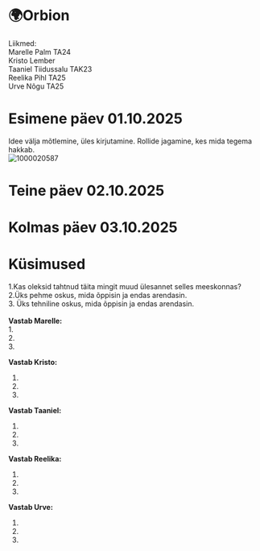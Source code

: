 # 🌍Orbion

Liikmed: <br>
Marelle Palm TA24 <br>
Kristo Lember <br>
Taaniel Tiidussalu TAK23 <br>
Reelika Pihl TA25 <br>
Urve Nõgu TA25 <br>

<h1>Esimene päev 01.10.2025</h1>

Idee välja mõtlemine, üles kirjutamine. Rollide jagamine, kes mida tegema hakkab. <br>
![1000020587](https://github.com/user-attachments/assets/1c07b071-55ec-4662-b230-0954a70a3509)

<h1>Teine päev 02.10.2025</h1>
<h1>Kolmas päev 03.10.2025</h1>

<h1>Küsimused</h1>
1.Kas oleksid tahtnud täita mingit muud ülesannet selles meeskonnas? <br>
2.Üks pehme oskus, mida õppisin ja endas arendasin. <br>
3. Üks tehniline oskus, mida õppisin ja endas arendasin. <br>
 <br>
<b>Vastab Marelle:</b> <br>
1.  <br>
2.  <br>
3.  <br>

<b>Vastab Kristo: </b> <br>
1. <br>
2. <br>
3. <br>

<b>Vastab Taaniel: </b> <br>
1. <br>
2. <br>
3. <br>

<b>Vastab Reelika: </b> <br>
1. <br>
2. <br>
3. <br>

<b>Vastab Urve: </b> <br>
1. <br>
2. <br>
3. <br>

